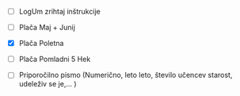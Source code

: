 - [ ] LogUm zrihtaj inštrukcije
- [ ] Plača Maj + Junij
- [x] Plača Poletna
- [ ] Plača Pomladni 5 Hek
- [ ] Priporočilno pismo (Numerično, leto leto, število učencev starost, udeleživ se je,... )

